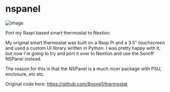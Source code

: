 # nspanel

![image](https://user-images.githubusercontent.com/6552931/148619064-476c0c47-9504-4862-8d74-d1ddc394958e.png)

Port my Raspi based smart thermostat to Nextion

My original smart thermostat was built on a Rasp Pi and a 3.5" touchscreen and used a custom UI library written in Python.  I was pretty happy with it, but now I'm going to try and port it over to Nextion and use the Sonoff NSPanel instead. 

The reason for this is that the NSPanel is a much nicer package with PSU, enclosure, etc etc. 

Original code here:  https://github.com/8none1/thermostat

